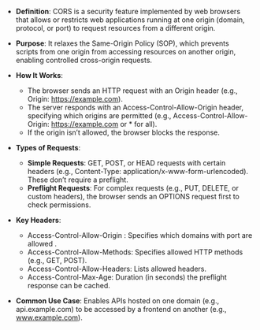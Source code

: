 - **Definition**: CORS is a security feature implemented by web browsers that allows or restricts web applications running at one origin (domain, protocol, or port) to request resources from a different origin.

- **Purpose**: It relaxes the Same-Origin Policy (SOP), which prevents scripts from one origin from accessing resources on another origin, enabling controlled cross-origin requests.

- **How It Works**:
    - The browser sends an HTTP request with an Origin header (e.g., Origin: https://example.com).
    - The server responds with an Access-Control-Allow-Origin header, specifying which origins are permitted (e.g., Access-Control-Allow-Origin: https://example.com or * for all).
    - If the origin isn’t allowed, the browser blocks the response.
    
- **Types of Requests**:
    - **Simple Requests**: GET, POST, or HEAD requests with certain headers (e.g., Content-Type: application/x-www-form-urlencoded). These don’t require a preflight.
    - **Preflight Requests**: For complex requests (e.g., PUT, DELETE, or custom headers), the browser sends an OPTIONS request first to check permissions.
    
- **Key Headers**:
	- Access-Control-Allow-Origin : Specifies which domains with port are allowed . 
    - Access-Control-Allow-Methods: Specifies allowed HTTP methods (e.g., GET, POST).
    - Access-Control-Allow-Headers: Lists allowed headers.
    - Access-Control-Max-Age: Duration (in seconds) the preflight response can be cached.
    
- **Common Use Case**: Enables APIs hosted on one domain (e.g., api.example.com) to be accessed by a frontend on another (e.g., www.example.com).